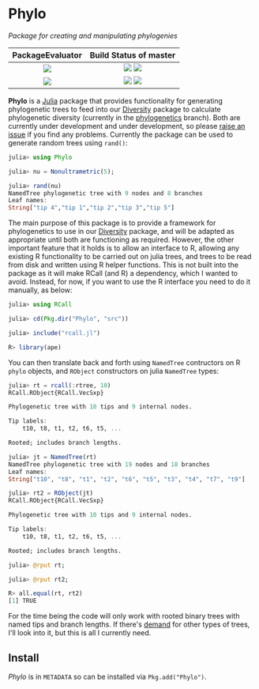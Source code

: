 # Phylo

*Package for creating and manipulating phylogenies*

| **PackageEvaluator**            | **Build Status of master**                                                    |
|:------------------------:|:-------------------------------------------------------------------:|
| [![][pkg-0.5-img]][pkg-0.5-url] | [![][travis-img]][travis-url] [![][appveyor-img]][appveyor-url]     |
| [![][pkg-0.6-img]][pkg-0.6-url] | [![][codecov-img]][codecov-url] [![][coveralls-img]][coveralls-url] |

**Phylo** is a [Julia](http://www.julialang.org) package that provides
 functionality for generating phylogenetic trees to feed into our
 [Diversity][diversity-url] package to calculate phylogenetic
 diversity (currently in the [phylogenetics][phylogenetics-url]
 branch). Both are currently under development and under development,
 so please [raise an issue][issues-url] if you find any problems.
 Currently the package can be used to generate random trees using
 `rand()`:

```julia
julia> using Phylo

julia> nu = Nonultrametric(5);

julia> rand(nu)
NamedTree phylogenetic tree with 9 nodes and 8 branches
Leaf names:
String["tip 4","tip 1","tip 2","tip 3","tip 5"]

```

The main purpose of this package is to provide a framework for
phylogenetics to use in our [Diversity][diversity-url] package, and
will be adapted as appropriate until both are functioning as required.
However, the other important feature that it holds is to allow an
interface to R, allowing any existing R functionality to be carried
out on julia trees, and trees to be read from disk and written using R
helper functions. This is not built into the package as it will make
RCall (and R) a dependency, which I wanted to avoid. Instead, for now,
if you want to use the R interface you need to do it manually, as
below:

```julia
julia> using RCall

julia> cd(Pkg.dir("Phylo", "src"))

julia> include("rcall.jl")

R> library(ape)
```

You can then translate back and forth using `NamedTree` contructors on
R `phylo` objects, and `RObject` constructors on julia `NamedTree` types:

```julia
julia> rt = rcall(:rtree, 10)
RCall.RObject{RCall.VecSxp}

Phylogenetic tree with 10 tips and 9 internal nodes.

Tip labels:
	t10, t8, t1, t2, t6, t5, ...

Rooted; includes branch lengths.

julia> jt = NamedTree(rt)
NamedTree phylogenetic tree with 19 nodes and 18 branches
Leaf names:
String["t10", "t8", "t1", "t2", "t6", "t5", "t3", "t4", "t7", "t9"]

julia> rt2 = RObject(jt)
RCall.RObject{RCall.VecSxp}

Phylogenetic tree with 10 tips and 9 internal nodes.

Tip labels:
	t10, t8, t1, t2, t6, t5, ...

Rooted; includes branch lengths.

julia> @rput rt;

julia> @rput rt2;

R> all.equal(rt, rt2)
[1] TRUE
```

For the time being the code will only work with rooted binary trees
with named tips and branch lengths. If there's [demand](issues-url)
for other types of trees, I'll look into it, but this is all I
currently need.

## Install

*Phylo* is in `METADATA` so can be installed via `Pkg.add("Phylo")`.



[docs-latest-img]: https://img.shields.io/badge/docs-latest-blue.svg
[docs-latest-url]: https://richardreeve.github.io/Phylo.jl/latest

[docs-stable-img]: https://img.shields.io/badge/docs-stable-blue.svg
[docs-stable-url]: https://richardreeve.github.io/Phylo.jl/stable

[travis-img]: https://travis-ci.org/richardreeve/Phylo.jl.svg?branch=master
[travis-url]: https://travis-ci.org/richardreeve/Phylo.jl?branch=master

[appveyor-img]: https://ci.appveyor.com/api/projects/status/github/richardreeve/Phylo.jl?svg=true&branch=master
[appveyor-url]: https://ci.appveyor.com/project/richardreeve/phylo-jl/branch/master

[coveralls-img]: https://img.shields.io/coveralls/richardreeve/Phylo.jl.svg
[coveralls-url]: https://coveralls.io/r/richardreeve/Phylo.jl?branch=master

[codecov-img]: https://codecov.io/gh/richardreeve/Phylo.jl/branch/master/graph/badge.svg
[codecov-url]: https://codecov.io/gh/richardreeve/Phylo.jl

[issues-url]: https://github.com/richardreeve/Phylo.jl/issues

[pkg-0.5-img]: http://pkg.julialang.org/badges/Phylo_0.5.svg
[pkg-0.5-url]: http://pkg.julialang.org/?pkg=Phylo&ver=0.5
[pkg-0.6-img]: http://pkg.julialang.org/badges/Phylo_0.6.svg
[pkg-0.6-url]: http://pkg.julialang.org/?pkg=Phylo&ver=0.6

[issues-url]: https://github.com/richardreeve/Phylo.jl/issues
[diversity-url]: https://github.com/richardreeve/Diversity.jl/
[phylogenetics-url]: https://github.com/richardreeve/Diversity.jl/tree/phylogenetics

